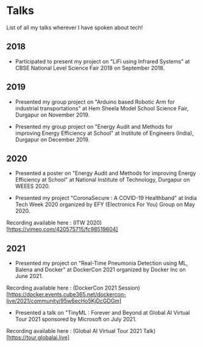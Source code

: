 # Talks
 List of all my talks wherever I have spoken about tech!

 ## 2018 
 * Participated to present my project on "LiFi using Infrared Systems" at CBSE National Level Science Fair 2018 on September 2018.

 ## 2019 
 * Presented my group project on "Arduino based Robotic Arm for industrial transportations" at Hem Sheela Model School Science Fair, Durgapur on November 2019.

 * Presented my group project on "Energy Audit and Methods for improving Energy Efficiency at School" at Institute of Engineers (India), Durgapur on December 2019.

## 2020
* Presented a poster on "Energy Audit and Methods for improving Energy Efficiency at School" at National Institute of Technology, Durgapur on WEEES 2020.

* Presented my project "CoronaSecure : A COVID-19 Healthband" at India Tech Week 2020 organized by EFY (Electronics For You) Group on May 2020.

Recording available here : (ITW 2020)[https://vimeo.com/420575715/fc98519604]

## 2021
* Presented my project on "Real-Time Pneumonia Detection using ML, Balena and Docker" at DockerCon 2021 organized by Docker Inc on June 2021.

Recording available here : (DockerCon 2021 Session)[https://docker.events.cube365.net/dockercon-live/2021/community/95w6ecHo5KjDcGDGm]

* Presented a talk on "TinyML : Forever and Beyond at Global AI Virtual Tour 2021 sponsored by Microsoft on July 2021.

Recording available here : (Global AI Virtual Tour 2021 Talk)[https://tour.globalai.live]